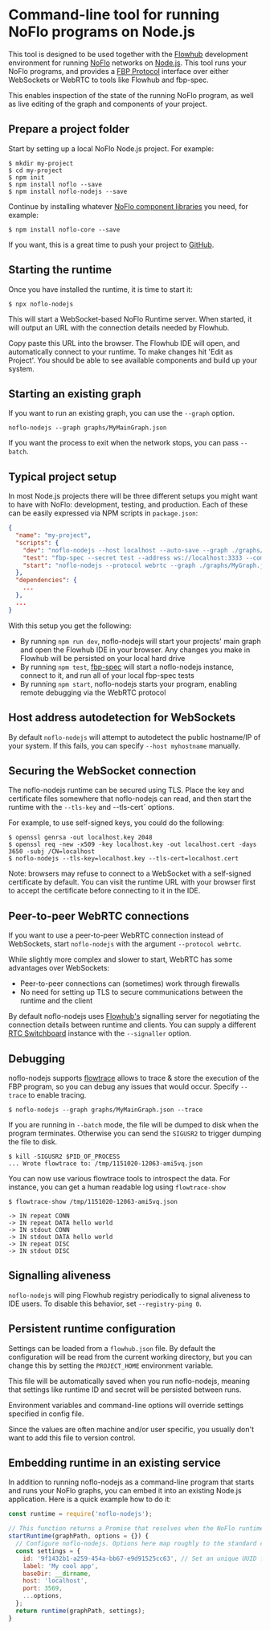 Command-line tool for running NoFlo programs on Node.js
=================================

This tool is designed to be used together with the [Flowhub](http://flowhub.io/) development environment
for running [NoFlo](http://noflojs.org/) networks on [Node.js](http://nodejs.org/). This tool runs your
NoFlo programs, and provides a [FBP Protocol](https://flowbased.github.io/fbp-protocol/) interface over
either WebSockets or WebRTC to tools like Flowhub and fbp-spec.

This enables inspection of the state of the running NoFlo program, as well as live editing of the graph
and components of your project.

## Prepare a project folder

Start by setting up a local NoFlo Node.js project. For example:

```shell
$ mkdir my-project
$ cd my-project
$ npm init
$ npm install noflo --save
$ npm install noflo-nodejs --save
```

Continue by installing whatever [NoFlo component libraries](https://www.npmjs.com/browse/keyword/noflo) you need, for example:

```shell
$ npm install noflo-core --save
```

If you want, this is a great time to push your project to [GitHub](https://github.com/).

## Starting the runtime

Once you have installed the runtime, it is time to start it:

```shell
$ npx noflo-nodejs
```

This will start a WebSocket-based NoFlo Runtime server. When started, it will output an URL with the connection details needed by Flowhub.

Copy paste this URL into the browser. The Flowhub IDE will open, and automatically connect to your runtime.
To make changes hit 'Edit as Project'. You should be able to see available components and build up your system.

## Starting an existing graph

If you want to run an existing graph, you can use the `--graph` option.

```shell
noflo-nodejs --graph graphs/MyMainGraph.json
```

If you want the process to exit when the network stops, you can pass `--batch`.

## Typical project setup

In most Node.js projects there will be three different setups you might want to have with NoFlo: development, testing, and production. Each of these can be easily expressed via NPM scripts in `package.json`:

```json
{
  "name": "my-project",
  "scripts": {
    "dev": "noflo-nodejs --host localhost --auto-save --graph ./graphs/MyGraph.json",
    "test": "fbp-spec --secret test --address ws://localhost:3333 --command 'noflo-nodejs --port 3333 --capture-output --secret test --open false' spec/",
    "start": "noflo-nodejs --protocol webrtc --graph ./graphs/MyGraph.json"
  },
  "dependencies": {
    ...
  },
  ...
}
```

With this setup you get the following:

* By running `npm run dev`, noflo-nodejs will start your projects' main graph and open the Flowhub IDE in your browser. Any changes you make in Flowhub will be persisted on your local hard drive
* By running `npm test`, [fbp-spec](https://github.com/flowbased/fbp-spec) will start a noflo-nodejs instance, connect to it, and run all of your local fbp-spec tests
* By running `npm start`, noflo-nodejs starts your program, enabling remote debugging via the WebRTC protocol

## Host address autodetection for WebSockets

By default `noflo-nodejs` will attempt to autodetect the public hostname/IP of your system.
If this fails, you can specify `--host myhostname` manually.

## Securing the WebSocket connection

The noflo-nodejs runtime can be secured using TLS. Place the key and certificate files somewhere that noflo-nodejs can read, and then start the runtime with the `--tls-key` and --tls-cert` options.

For example, to use self-signed keys, you could do the following:

```shell
$ openssl genrsa -out localhost.key 2048
$ openssl req -new -x509 -key localhost.key -out localhost.cert -days 3650 -subj /CN=localhost
$ noflo-nodejs --tls-key=localhost.key --tls-cert=localhost.cert
```

Note: browsers may refuse to connect to a WebSocket with a self-signed certificate by default. You can visit the runtime URL with your browser first to accept the certificate before connecting to it in the IDE.

## Peer-to-peer WebRTC connections

If you want to use a peer-to-peer WebRTC connection instead of WebSockets, start `noflo-nodejs` with the argument `--protocol webrtc`.

While slightly more complex and slower to start, WebRTC has some advantages over WebSockets:

* Peer-to-peer connections can (sometimes) work through firewalls
* No need for setting up TLS to secure communications between the runtime and the client

By default noflo-nodejs uses [Flowhub's](https://flowhub.io) signalling server for negotiating the connection details between runtime and clients. You can supply a different [RTC Switchboard](https://github.com/rtc-io/rtc-switchboard) instance with the `--signaller` option.

## Debugging

noflo-nodejs supports [flowtrace](https://github.com/flowbased/flowtrace) allows to trace & store the execution of the FBP program,
so you can debug any issues that would occur. Specify `--trace` to enable tracing.

```shell
$ noflo-nodejs --graph graphs/MyMainGraph.json --trace
```

If you are running in `--batch` mode, the file will be dumped to disk when the program terminates.
Otherwise you can send the `SIGUSR2` to trigger dumping the file to disk.

```shell
$ kill -SIGUSR2 $PID_OF_PROCESS
... Wrote flowtrace to: /tmp/1151020-12063-ami5vq.json
```

You can now use various flowtrace tools to introspect the data.
For instance, you can get a human readable log using `flowtrace-show`

```shell
$ flowtrace-show /tmp/1151020-12063-ami5vq.json

-> IN repeat CONN
-> IN repeat DATA hello world
-> IN stdout CONN
-> IN stdout DATA hello world
-> IN repeat DISC
-> IN stdout DISC
```

## Signalling aliveness

`noflo-nodejs` will ping Flowhub registry periodically to signal aliveness to IDE users. To disable this behavior, set `--registry-ping 0`.

## Persistent runtime configuration

Settings can be loaded from a  `flowhub.json` file.
By default the configuration will be read from the current working directory,
but you can change this by setting the `PROJECT_HOME` environment variable.

This file will be automatically saved when you run noflo-nodejs, meaning that settings like runtime ID and secret will be persisted between runs.

Environment variables and command-line options will override settings specified in config file.

Since the values are often machine and/or user specific, you usually don't want to add this file to version control.

## Embedding runtime in an existing service

In addition to running noflo-nodejs as a command-line program that starts and runs your NoFlo graphs, you can embed it into an existing Node.js application. Here is a quick example how to do it:

```javascript
const runtime = require('noflo-nodejs');

// This function returns a Promise that resolves when the NoFlo runtime has started up
startRuntime(graphPath, options = {}) {
  // Configure noflo-nodejs. Options here map roughly to the standard command-line arguments
  const settings = {
    id: '9f1432b1-a259-454a-bb67-e9d91525cc63', // Set an unique UUID for your application instance
    label: 'My cool app',
    baseDir: __dirname,
    host: 'localhost',
    port: 3569,
    ...options,
  };
  return runtime(graphPath, settings);
}
```
